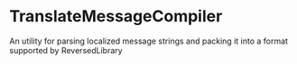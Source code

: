 # TranslateMessageCompiler
An utility for parsing localized message strings and packing it into a format supported by ReversedLibrary

